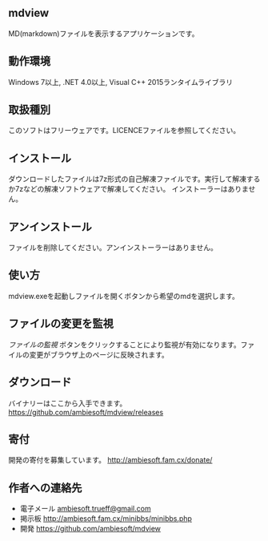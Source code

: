 ## mdview
MD(markdown)ファイルを表示するアプリケーションです。

## 動作環境
Windows 7以上, .NET 4.0以上, Visual C++ 2015ランタイムライブラリ

## 取扱種別
このソフトはフリーウェアです。LICENCEファイルを参照してください。

## インストール
ダウンロードしたファイルは7z形式の自己解凍ファイルです。実行して解凍するか7zなどの解凍ソフトウェアで解凍してください。
インストーラーはありません。

## アンインストール
ファイルを削除してください。アンインストーラーはありません。

## 使い方
mdview.exeを起動しファイルを開くボタンから希望のmdを選択します。

## ファイルの変更を監視
*ファイルの監視* ボタンをクリックすることにより監視が有効になります。ファイルの変更がブラウザ上のページに反映されます。

## ダウンロード
バイナリーはここから入手できます。
<https://github.com/ambiesoft/mdview/releases>

## 寄付
開発の寄付を募集しています。
<http://ambiesoft.fam.cx/donate/>

## 作者への連絡先
* 電子メール <ambiesoft.trueff@gmail.com>
* 掲示板 <http://ambiesoft.fam.cx/minibbs/minibbs.php>
* 開発 <https://github.com/ambiesoft/mdview>
